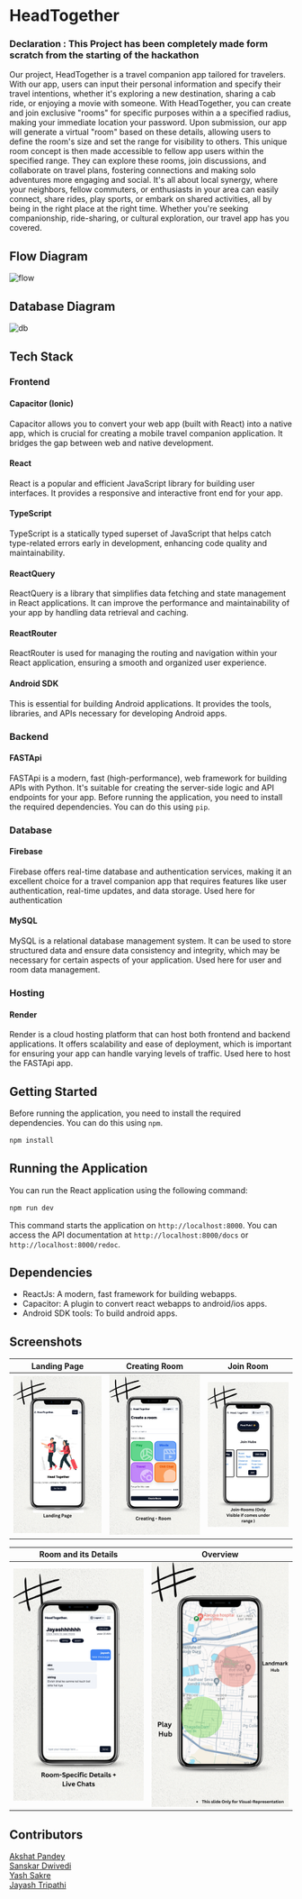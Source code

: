 # HeadTogether
### Declaration : This Project has been completely made form scratch from the starting of the hackathon
Our project, HeadTogether is a travel companion app tailored for travelers. With our app, users can input their personal information and specify their travel intentions, whether it's exploring a new destination, sharing a cab ride, or enjoying a movie with someone. With HeadTogether, you can create and join exclusive "rooms" for specific purposes within a a specified radius, making your immediate location your password. Upon submission, our app will generate a virtual "room" based on these details, allowing users to define the room's size and set the range for visibility to others. This unique room concept is then made accessible to fellow app users within the specified range. They can explore these rooms, join discussions, and collaborate on travel plans, fostering connections and making solo adventures more engaging and social.  It's all about local synergy, where your neighbors, fellow commuters, or enthusiasts in your area can easily connect, share rides, play sports, or embark on shared activities, all by being in the right place at the right time. Whether you're seeking companionship, ride-sharing, or cultural exploration, our travel app has you covered. 

## Flow Diagram
![flow](images/flow.png)
## Database Diagram
![db](images/db.png)

## Tech Stack
### Frontend 
#### Capacitor (Ionic)
Capacitor allows you to convert your web app (built with React) into a native app, which is crucial for creating a mobile travel companion application. It bridges the gap between web and native development.

#### React
React is a popular and efficient JavaScript library for building user interfaces. It provides a responsive and interactive front end for your app.

#### TypeScript
TypeScript is a statically typed superset of JavaScript that helps catch type-related errors early in development, enhancing code quality and maintainability.

#### ReactQuery
ReactQuery is a library that simplifies data fetching and state management in React applications. It can improve the performance and maintainability of your app by handling data retrieval and caching.

#### ReactRouter
ReactRouter is used for managing the routing and navigation within your React application, ensuring a smooth and organized user experience.

#### Android SDK
This is essential for building Android applications. It provides the tools, libraries, and APIs necessary for developing Android apps.

### Backend 
#### FASTApi
FASTApi is a modern, fast (high-performance), web framework for building APIs with Python. It's suitable for creating the server-side logic and API endpoints for your app.
Before running the application, you need to install the required dependencies. You can do this using `pip`.

### Database
#### Firebase 
Firebase offers real-time database and authentication services, making it an excellent choice for a travel companion app that requires features like user authentication, real-time updates, and data storage. Used here for authentication

#### MySQL
MySQL is a relational database management system. It can be used to store structured data and ensure data consistency and integrity, which may be necessary for certain aspects of your application. Used here for user and room data management.

### Hosting
#### Render
Render is a cloud hosting platform that can host both frontend and backend applications. It offers scalability and ease of deployment, which is important for ensuring your app can handle varying levels of traffic. Used here to host the FASTApi app.


## Getting Started

Before running the application, you need to install the required dependencies. You can do this using `npm`.

```bash
npm install 
```

## Running the Application

You can run the React application using the following command:

```bash
npm run dev
```

This command starts the application on `http://localhost:8000`. You can access the API documentation at `http://localhost:8000/docs` or `http://localhost:8000/redoc`.

## Dependencies

- ReactJs: A modern, fast framework for building webapps.
- Capacitor: A plugin to convert react webapps to android/ios apps.
- Android SDK tools: To build android apps.

## Screenshots
| Landing Page                        | Creating Room                       | Join Room                                   |
| ----------------------------------- | ----------------------------------- | ------------------------------------------- |
| ![5](https://github.com/HashSociety/hackout_backend/blob/master/images/5.png?raw=true)                  | ![2](https://github.com/HashSociety/hackout_backend/blob/master/images/2.png?raw=true)                  | ![3](https://github.com/HashSociety/hackout_backend/blob/master/images/3.png?raw=true)                    |

| Room and its Details                | Overview                            |
| ----------------------------------- | ----------------------------------- | 
| ![4](https://github.com/HashSociety/hackout_backend/blob/master/images/4.png?raw=true)                  | ![1](https://github.com/HashSociety/hackout_backend/blob/master/images/1.png?raw=true)                  | 


## Contributors

[Akshat Pandey](https://github.com/Akshat-Pandey16) <br>
[Sanskar Dwivedi](https://github.com/Knighthawk-Leo) <br>
[Yash Sakre](https://github.com/Yash-Sakre) <br>
[Jayash Tripathi](https://github.com/JayashTripathy)<br>